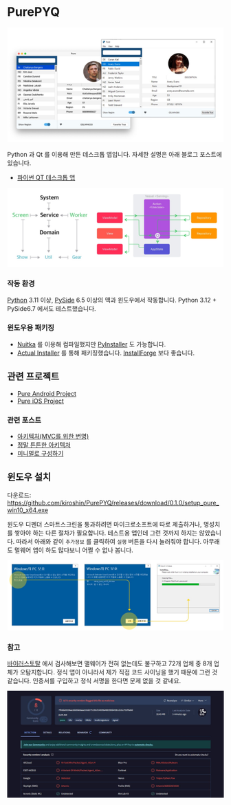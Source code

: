 # PurePYQ

![Preview](image-preview.jpg)

Python 과 Qt 를 이용해 만든 데스크톱 앱입니다. 자세한 설명은 아래 블로그 포스트에 있습니다.

* [파이썬 QT 데스크톱 앱](https://kiroshin.github.io/2024-10-07-python-qt-desktop-app)

![System](image-system.jpg)


### 작동 환경
[Python](https://www.python.org) 3.11 이상, [PySide](https://doc.qt.io/qtforpython-6/) 6.5 이상의 맥과 윈도우에서 작동합니다. Python 3.12 + PySide6.7 에서도 테스트했습니다.

### 윈도우용 패키징
- [Nuitka](https://nuitka.net) 를 이용해 컴파일했지만 [PyInstaller](https://pyinstaller.org/en/stable/usage.html) 도 가능합니다.
- [Actual Installer](https://www.actualinstaller.com) 를 통해 패키징했습니다. [InstallForge](https://installforge.net) 보다 좋습니다.

## 관련 프로젝트
* [Pure Android Project](https://github.com/kiroshin/PureAOS)
* [Pure iOS Project](https://github.com/kiroshin/PureIOS)

### 관련 포스트
* [아키텍처(MVC를 위한 변명)](https://kiroshin.github.io/2024-07-15-architecture)
* [정말 튼튼한 아키텍처](https://kiroshin.github.io/2024-07-17-pure-simple)
* [미니멀로 구성하기](https://kiroshin.github.io/2024-07-22-hello-pure)


## 윈도우 설치
다운로드: https://github.com/kiroshin/PurePYQ/releases/download/0.1.0/setup_pure_win10_x64.exe

윈도우 디펜더 스마트스크린을 통과하려면 마이크로소프트에 따로 제출하거나, 명성치를 쌓아야 하는 다른 절차가 필요합니다. 테스트용 앱인데 그런 것까지 하지는 않았습니다. 따라서 아래와 같이 `추가정보` 를 클릭하여 `실행` 버튼을 다시 눌러줘야 합니다. 아무래도 멀웨어 앱이 하도 많다보니 어쩔 수 없나 봅니다.

![Setup](image-win-setup.jpg)

### 참고
[바이러스토탈](https://www.virustotal.com/) 에서 검사해보면 맬웨어가 전혀 없는데도 불구하고 72개 업체 중 8개 업체가 오탐지합니다. 정식 앱이 아니라서 제가 직접 코드 사이닝을 했기 때문에 그런 것 같습니다. 인증서를 구입하고 정식 서명을 한다면 문제 없을 것 같네요.

![Virustotal](image-win-virustotal.jpg)

